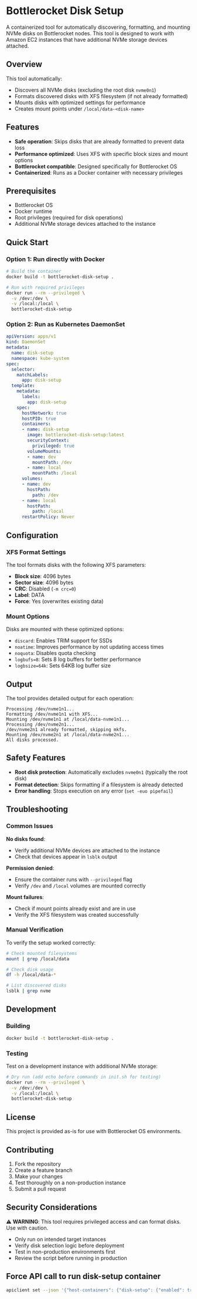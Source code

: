 # Bottlerocket Disk Setup

A containerized tool for automatically discovering, formatting, and mounting NVMe disks on Bottlerocket nodes. This tool is designed to work with Amazon EC2 instances that have additional NVMe storage devices attached.

## Overview

This tool automatically:

- Discovers all NVMe disks (excluding the root disk `nvme0n1`)
- Formats discovered disks with XFS filesystem (if not already formatted)
- Mounts disks with optimized settings for performance
- Creates mount points under `/local/data-<disk-name>`

## Features

- **Safe operation**: Skips disks that are already formatted to prevent data loss
- **Performance optimized**: Uses XFS with specific block sizes and mount options
- **Bottlerocket compatible**: Designed specifically for Bottlerocket OS
- **Containerized**: Runs as a Docker container with necessary privileges

## Prerequisites

- Bottlerocket OS
- Docker runtime
- Root privileges (required for disk operations)
- Additional NVMe storage devices attached to the instance

## Quick Start

### Option 1: Run directly with Docker

```bash
# Build the container
docker build -t bottlerocket-disk-setup .

# Run with required privileges
docker run --rm --privileged \
  -v /dev:/dev \
  -v /local:/local \
  bottlerocket-disk-setup
```

### Option 2: Run as Kubernetes DaemonSet

```yaml
apiVersion: apps/v1
kind: DaemonSet
metadata:
  name: disk-setup
  namespace: kube-system
spec:
  selector:
    matchLabels:
      app: disk-setup
  template:
    metadata:
      labels:
        app: disk-setup
    spec:
      hostNetwork: true
      hostPID: true
      containers:
      - name: disk-setup
        image: bottlerocket-disk-setup:latest
        securityContext:
          privileged: true
        volumeMounts:
        - name: dev
          mountPath: /dev
        - name: local
          mountPath: /local
      volumes:
      - name: dev
        hostPath:
          path: /dev
      - name: local
        hostPath:
          path: /local
      restartPolicy: Never
```

## Configuration

### XFS Format Settings

The tool formats disks with the following XFS parameters:

- **Block size**: 4096 bytes
- **Sector size**: 4096 bytes  
- **CRC**: Disabled (`-m crc=0`)
- **Label**: DATA
- **Force**: Yes (overwrites existing data)

### Mount Options

Disks are mounted with these optimized options:

- `discard`: Enables TRIM support for SSDs
- `noatime`: Improves performance by not updating access times
- `noquota`: Disables quota checking
- `logbufs=8`: Sets 8 log buffers for better performance
- `logbsize=64k`: Sets 64KB log buffer size

## Output

The tool provides detailed output for each operation:

```text
Processing /dev/nvme1n1...
Formatting /dev/nvme1n1 with XFS...
Mounting /dev/nvme1n1 at /local/data-nvme1n1...
Processing /dev/nvme2n1...
/dev/nvme2n1 already formatted, skipping mkfs.
Mounting /dev/nvme2n1 at /local/data-nvme2n1...
All disks processed.
```

## Safety Features

- **Root disk protection**: Automatically excludes `nvme0n1` (typically the root disk)
- **Format detection**: Skips formatting if a filesystem is already detected
- **Error handling**: Stops execution on any error (`set -euo pipefail`)

## Troubleshooting

### Common Issues

**No disks found**:

- Verify additional NVMe devices are attached to the instance
- Check that devices appear in `lsblk` output

**Permission denied**:

- Ensure the container runs with `--privileged` flag
- Verify `/dev` and `/local` volumes are mounted correctly

**Mount failures**:

- Check if mount points already exist and are in use
- Verify the XFS filesystem was created successfully

### Manual Verification

To verify the setup worked correctly:

```bash
# Check mounted filesystems
mount | grep /local/data

# Check disk usage
df -h /local/data-*

# List discovered disks
lsblk | grep nvme
```

## Development

### Building

```bash
docker build -t bottlerocket-disk-setup .
```

### Testing

Test on a development instance with additional NVMe storage:

```bash
# Dry run (add echo before commands in init.sh for testing)
docker run --rm --privileged \
  -v /dev:/dev \
  -v /local:/local \
  bottlerocket-disk-setup
```

## License

This project is provided as-is for use with Bottlerocket OS environments.

## Contributing

1. Fork the repository
2. Create a feature branch
3. Make your changes
4. Test thoroughly on a non-production instance
5. Submit a pull request

## Security Considerations

⚠️ **WARNING**: This tool requires privileged access and can format disks. Use with caution.

- Only run on intended target instances
- Verify disk selection logic before deployment
- Test in non-production environments first
- Review the script before running in production

## Force API call to run disk-setup container

```bash
apiclient set --json '{"host-containers": {"disk-setup": {"enabled": true,"superpowered": true,"source": "ghcr.io/l13t/bottlerocker-disk-setup:latest"}}}'
```
